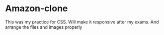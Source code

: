 # Amazon-clone
This was my practice for CSS. Will make it responsive after my exams.
And arrange the files and images properly
